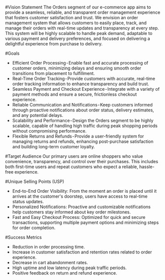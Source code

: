 
#Vision Statement
The Orders segment of our e-commerce app aims to provide a seamless, reliable, and transparent order management experience that fosters customer satisfaction and trust. We envision an order management system that allows customers to easily place, track, and manage their orders with real-time updates and transparency at every step. This system will be highly scalable to handle peak demand, adaptable to various payment and delivery preferences, and focused on delivering a delightful experience from purchase to delivery.

#Goals
* Efficient Order Processing - Enable fast and accurate processing of customer orders, minimizing delays and ensuring smooth order transitions from placement to fulfillment.
* Real-Time Order Tracking - Provide customers with accurate, real-time order tracking information to enhance transparency and build trust.
* Seamless Payment and Checkout Experience - Integrate with a variety of payment methods and ensure a secure, frictionless checkout experience.
* Reliable Communication and Notifications - Keep customers informed through proactive notifications about order status, delivery estimates, and any potential delays.
* Scalability and Performance - Design the Orders segment to be highly scalable, capable of handling high traffic during peak shopping periods without compromising performance.
* Flexible Returns and Refunds - Provide a user-friendly system for managing returns and refunds, enhancing post-purchase satisfaction and building long-term customer loyalty.


#Target Audience
Our primary users are online shoppers who value convenience, transparency, and control over their purchases. This includes both first-time users and repeat customers who expect a reliable, hassle-free experience.

#Unique Selling Points (USP)
* End-to-End Order Visibility: From the moment an order is placed until it arrives at the customer's doorstep, users have access to real-time status updates.
* Personalized Notifications: Proactive and customizable notifications help customers stay informed about key order milestones.
* Fast and Easy Checkout Process: Optimized for quick and secure transactions, supporting multiple payment options and minimizing steps for order completion.


#Success Metrics
* Reduction in order processing time.
* Increase in customer satisfaction and retention rates related to order experience.
* Decrease in cart abandonment rates.
* High uptime and low latency during peak traffic periods.
* Positive feedback on return and refund experience.
